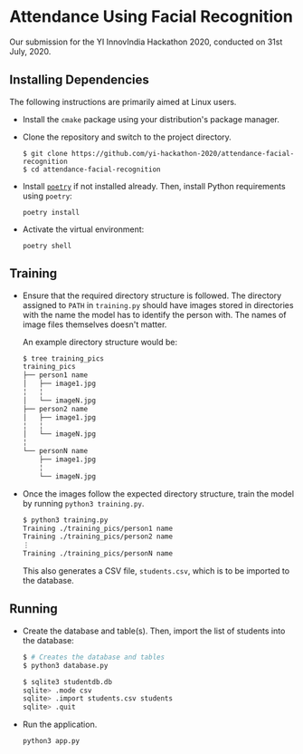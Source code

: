 # Attendance Using Facial Recognition

Our submission for the YI InnovIndia Hackathon 2020, conducted on 31st July, 2020.

## Installing Dependencies

The following instructions are primarily aimed at Linux users.

- Install the `cmake` package using your distribution's package manager.
- Clone the repository and switch to the project directory.

  ```shell
  $ git clone https://github.com/yi-hackathon-2020/attendance-facial-recognition
  $ cd attendance-facial-recognition
  ```

- Install [`poetry`](https://python-poetry.org/docs/) if not installed already.
  Then, install Python requirements using `poetry`:

  ```shell
  poetry install
  ```

- Activate the virtual environment:

  ```shell
  poetry shell
  ```

## Training

- Ensure that the required directory structure is followed. The directory
  assigned to `PATH` in `training.py` should have images stored in directories
  with the name the model has to identify the person with. The names of image
  files themselves doesn't matter.

  An example directory structure would be:

  ```sh
  $ tree training_pics
  training_pics
  ├── person1 name
  │   ├── image1.jpg
  ╎   ╎
  │   └── imageN.jpg
  ├── person2 name
  │   ├── image1.jpg
  ╎   ╎
  │   └── imageN.jpg
  ╎
  └── personN name
      ├── image1.jpg
      ╎
      └── imageN.jpg
  ```

- Once the images follow the expected directory structure, train the model by
  running `python3 training.py`.

  ```sh
  $ python3 training.py
  Training ./training_pics/person1 name
  Training ./training_pics/person2 name
  ⋮
  Training ./training_pics/personN name
  ```

  This also generates a CSV file, `students.csv`, which is to be imported to the
  database.

## Running

- Create the database and table(s). Then, import the list of students into the
  database:

  ```sh
  $ # Creates the database and tables
  $ python3 database.py

  $ sqlite3 studentdb.db
  sqlite> .mode csv
  sqlite> .import students.csv students
  sqlite> .quit
  ```

- Run the application.

  ```sh
  python3 app.py
  ```
